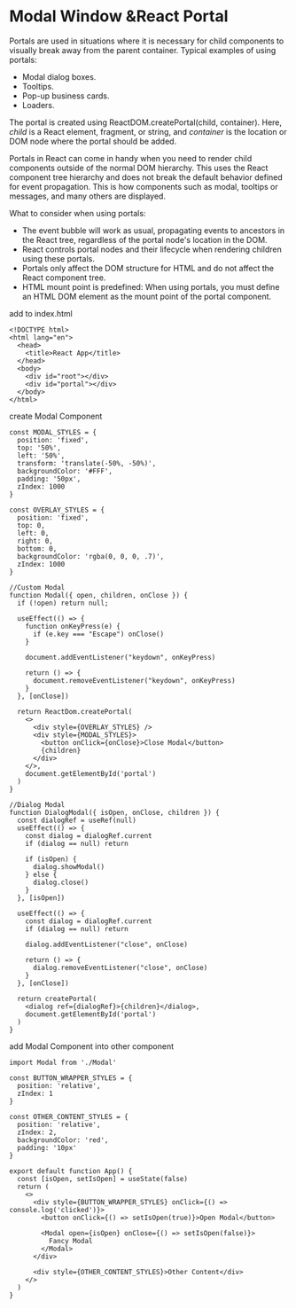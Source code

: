 # Modal Window &React Portal

Portals are used in situations where it is necessary for child components to visually break away from the parent container. Typical examples of using portals:

- Modal dialog boxes.
- Tooltips.
- Pop-up business cards.
- Loaders.

The portal is created using ReactDOM.createPortal(child, container). Here, *child* is a React element, fragment, or string, and *container* is the location or DOM node where the portal should be added.

Portals in React can come in handy when you need to render child components outside of the normal DOM hierarchy. This uses the React component tree hierarchy and does not break the default behavior defined for event propagation. This is how components such as modal, tooltips or messages, and many others are displayed.

What to consider when using portals:
- The event bubble will work as usual, propagating events to ancestors in the React tree, regardless of the portal node's location in the DOM.
- React controls portal nodes and their lifecycle when rendering children using these portals.
- Portals only affect the DOM structure for HTML and do not affect the React component tree.
- HTML mount point is predefined: When using portals, you must define an HTML DOM element as the mount point of the portal component.

add to index.html
<div id="portal"></div> 

```
<!DOCTYPE html>
<html lang="en">
  <head>
    <title>React App</title>
  </head>
  <body>
    <div id="root"></div>
    <div id="portal"></div>
  </body>
</html>
```

create Modal Component

```
const MODAL_STYLES = {
  position: 'fixed',
  top: '50%',
  left: '50%',
  transform: 'translate(-50%, -50%)',
  backgroundColor: '#FFF',
  padding: '50px',
  zIndex: 1000
}

const OVERLAY_STYLES = {
  position: 'fixed',
  top: 0,
  left: 0,
  right: 0,
  bottom: 0,
  backgroundColor: 'rgba(0, 0, 0, .7)',
  zIndex: 1000
}

//Custom Modal
function Modal({ open, children, onClose }) {
  if (!open) return null;

  useEffect(() => {
    function onKeyPress(e) {
      if (e.key === "Escape") onClose()
    }

    document.addEventListener("keydown", onKeyPress)

    return () => {
      document.removeEventListener("keydown", onKeyPress)
    }
  }, [onClose])

  return ReactDom.createPortal(
    <>
      <div style={OVERLAY_STYLES} />
      <div style={MODAL_STYLES}>
        <button onClick={onClose}>Close Modal</button>
        {children}
      </div>
    </>,
    document.getElementById('portal')
  )
}

//Dialog Modal
function DialogModal({ isOpen, onClose, children }) {
  const dialogRef = useRef(null)
  useEffect(() => {
    const dialog = dialogRef.current
    if (dialog == null) return

    if (isOpen) {
      dialog.showModal()
    } else {
      dialog.close()
    }
  }, [isOpen])

  useEffect(() => {
    const dialog = dialogRef.current
    if (dialog == null) return

    dialog.addEventListener("close", onClose)

    return () => {
      dialog.removeEventListener("close", onClose)
    }
  }, [onClose])

  return createPortal(
    <dialog ref={dialogRef}>{children}</dialog>,
    document.getElementById('portal')
  )
}

```

add Modal Component into other component

```
import Modal from './Modal'

const BUTTON_WRAPPER_STYLES = {
  position: 'relative',
  zIndex: 1
}

const OTHER_CONTENT_STYLES = {
  position: 'relative',
  zIndex: 2,
  backgroundColor: 'red',
  padding: '10px'
}

export default function App() {
  const [isOpen, setIsOpen] = useState(false)
  return (
    <>
      <div style={BUTTON_WRAPPER_STYLES} onClick={() => console.log('clicked')}>
        <button onClick={() => setIsOpen(true)}>Open Modal</button>

        <Modal open={isOpen} onClose={() => setIsOpen(false)}>
          Fancy Modal
        </Modal>
      </div>

      <div style={OTHER_CONTENT_STYLES}>Other Content</div>
    </>
  )
}
```
